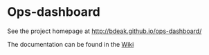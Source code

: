 Ops-dashboard
=============

See the project homepage at <http://bdeak.github.io/ops-dashboard/>

The documentation can be found in the [Wiki](https://github.com/bdeak/ops-dashboard/wiki)

